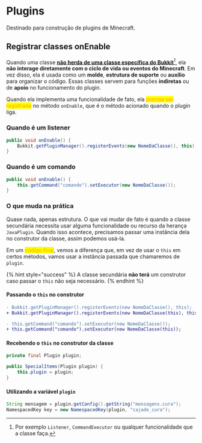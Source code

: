 # Plugins

Destinado para construção de plugins de Minecraft.

## Registrar classes onEnable

Quando uma classe [**não herda de uma classe específica do Bukkit**](#user-content-fn-1)[^1], ela **não interage diretamente com o ciclo de vida ou eventos do Minecraft**. Em vez disso, ela é usada como um **molde**, **estrutura de suporte** ou **auxílio** para organizar o código. Essas classes servem para funções **indiretas** ou de **apoio** no funcionamento do plugin.

Quando ela implementa uma funcionalidade de fato, ela <mark style="color:orange;">precisa ser registrada</mark> no método `onEnable`, que é o método acionado quando o plugin liga.

### Quando é um listener

```java
public void onEnable() {
    Bukkit.getPluginManager().registerEvents(new NomeDaClasse(), this);
}
```

### Quando é um comando

```java
public void onEnable() {
    this.getCommand("comando").setExecutor(new NomeDaClasse());
}
```

### O que muda na prática

Quase nada, apenas estrutura. O que vai mudar de fato é quando a classe secundária necessita usar alguma funcionalidade ou recurso da herança `JavaPlugin`. Quando isso acontece, precisamos passar uma instância dela no construtor da classe, assim podemos usá-la.

Em um <mark style="color:orange;">código final</mark>, vemos a diferença que, em vez de usar o `this` em certos métodos, vamos usar a instância passada que chamaremos de `plugin`.

{% hint style="success" %}
A classe secundária **não terá** um construtor caso passar o `this` não seja necessário.
{% endhint %}

#### Passando o `this` no construtor

```diff
- Bukkit.getPluginManager().registerEvents(new NomeDaClasse(), this);
+ Bukkit.getPluginManager().registerEvents(new NomeDaClasse(this), this);

- this.getCommand("comando").setExecutor(new NomeDaClasse());
+ this.getCommand("comando").setExecutor(new NomeDaClasse(this));
```

#### Recebendo o `this` no construtor da classe

```java
private final Plugin plugin;

public SpecialItems(Plugin plugin) {
    this.plugin = plugin;
}
```

#### Utilizando a variável `plugin`

```java
String mensagem = plugin.getConfig().getString("mensagens.cura");
NamespacedKey key = new NamespacedKey(plugin, "cajado_cura");
```

[^1]: Por exemplo `Listener`, `CommandExecutor` ou qualquer funcionalidade que a classe faça.
